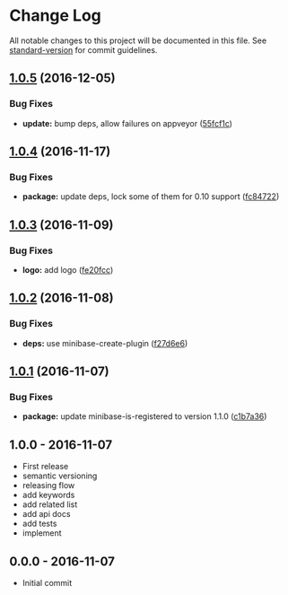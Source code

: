 # Change Log

All notable changes to this project will be documented in this file. See [standard-version](https://github.com/conventional-changelog/standard-version) for commit guidelines.

<a name="1.0.5"></a>
## [1.0.5](https://github.com/node-minibase/minibase-visit/compare/v1.0.4...v1.0.5) (2016-12-05)


### Bug Fixes

* **update:** bump deps, allow failures on appveyor ([55fcf1c](https://github.com/node-minibase/minibase-visit/commit/55fcf1c))



<a name="1.0.4"></a>
## [1.0.4](https://github.com/node-minibase/minibase-visit/compare/v1.0.3...v1.0.4) (2016-11-17)


### Bug Fixes

* **package:** update deps, lock some of them for 0.10 support ([fc84722](https://github.com/node-minibase/minibase-visit/commit/fc84722))



<a name="1.0.3"></a>
## [1.0.3](https://github.com/node-minibase/minibase-visit/compare/v1.0.2...v1.0.3) (2016-11-09)


### Bug Fixes

* **logo:** add logo ([fe20fcc](https://github.com/node-minibase/minibase-visit/commit/fe20fcc))



<a name="1.0.2"></a>
## [1.0.2](https://github.com/node-minibase/minibase-visit/compare/v1.0.1...v1.0.2) (2016-11-08)


### Bug Fixes

* **deps:** use minibase-create-plugin ([f27d6e6](https://github.com/node-minibase/minibase-visit/commit/f27d6e6))



<a name="1.0.1"></a>
## [1.0.1](https://github.com/node-minibase/minibase-visit/compare/v1.0.0...v1.0.1) (2016-11-07)


### Bug Fixes

* **package:** update minibase-is-registered to version 1.1.0 ([c1b7a36](https://github.com/node-minibase/minibase-visit/commit/c1b7a36))




## 1.0.0 - 2016-11-07
- First release
- semantic versioning
- releasing flow
- add keywords
- add related list
- add api docs
- add tests
- implement

## 0.0.0 - 2016-11-07
- Initial commit